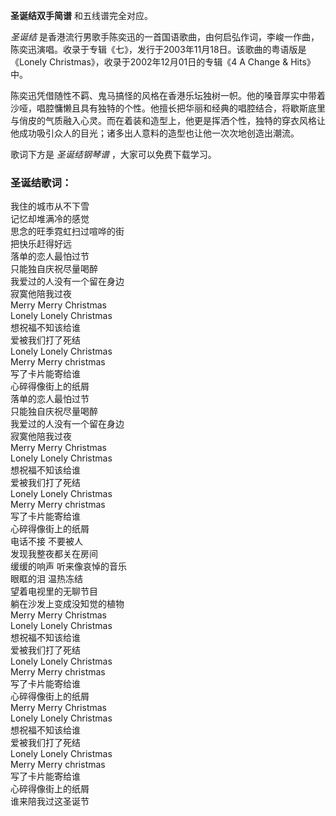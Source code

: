 

**圣诞结双手简谱** 和五线谱完全对应。

_圣诞结_
是香港流行男歌手陈奕迅的一首国语歌曲，由何启弘作词，李峻一作曲，陈奕迅演唱。收录于专辑《七》，发行于2003年11月18日。该歌曲的粤语版是《Lonely
Christmas》，收录于2002年12月01日的专辑《4 A Change & Hits》中。

陈奕迅凭借随性不羁、鬼马搞怪的风格在香港乐坛独树一帜。他的嗓音厚实中带着沙哑，唱腔慵懒且具有独特的个性。他擅长把华丽和经典的唱腔结合，将歇斯底里与俏皮的气质融入心灵。而在着装和造型上，他更是挥洒个性，独特的穿衣风格让他成功吸引众人的目光；诸多出人意料的造型也让他一次次地创造出潮流。

歌词下方是 _圣诞结钢琴谱_ ，大家可以免费下载学习。

### 圣诞结歌词：

我住的城市从不下雪  
记忆却堆满冷的感觉  
思念的旺季霓虹扫过喧哗的街  
把快乐赶得好远  
落单的恋人最怕过节  
只能独自庆祝尽量喝醉  
我爱过的人没有一个留在身边  
寂寞他陪我过夜  
Merry Merry Christmas  
Lonely Lonely Christmas  
想祝福不知该给谁  
爱被我们打了死结  
Lonely Lonely Christmas  
Merry Merry christmas  
写了卡片能寄给谁  
心碎得像街上的纸屑  
落单的恋人最怕过节  
只能独自庆祝尽量喝醉  
我爱过的人没有一个留在身边  
寂寞他陪我过夜  
Merry Merry Christmas  
Lonely Lonely Christmas  
想祝福不知该给谁  
爱被我们打了死结  
Lonely Lonely Christmas  
Merry Merry christmas  
写了卡片能寄给谁  
心碎得像街上的纸屑  
电话不接 不要被人  
发现我整夜都关在房间  
缓缓的响声 听来像哀悼的音乐  
眼眶的泪 温热冻结  
望着电视里的无聊节目  
躺在沙发上变成没知觉的植物  
Merry Merry Christmas  
Lonely Lonely Christmas  
想祝福不知该给谁  
爱被我们打了死结  
Lonely Lonely Christmas  
Merry Merry christmas  
写了卡片能寄给谁  
心碎得像街上的纸屑  
Merry Merry Christmas  
Lonely Lonely Christmas  
想祝福不知该给谁  
爱被我们打了死结  
Lonely Lonely Christmas  
Merry Merry christmas  
写了卡片能寄给谁  
心碎得像街上的纸屑  
谁来陪我过这圣诞节

